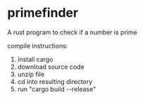 # primefinder
A rust program to check if a number is prime

compile instructions:
1. install cargo 
2. download source code
3. unzip file
4. cd into resulting directory
5. run "cargo build --release"
